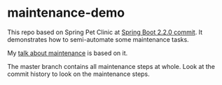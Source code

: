 # maintenance-demo

This repo based on Spring Pet Clinic at [Spring Boot 2.2.0 commit](https://github.com/spring-projects/spring-petclinic/commit/ce7c3f93deb53798e3842e583fecea3514e90f1e). It demonstrates how to semi-automate some maintenance tasks. 

My [talk about maintenance](https://github.com/sparsick/maintenance-talk) is based on it.

The master branch contains all maintenance steps at whole. Look at the commit history to look on the maintenance steps.
